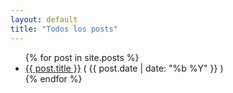 ```yaml
---
layout: default
title: "Todos los posts"
---
```


<ul class="post-list">
{% for post in site.posts %}
  <li><a href="{{ post.url }}">{{ post.title }}</a> <span class="date">( {{ post.date | date: "%b %Y" }} )</span></li>
{% endfor %}
</ul>
